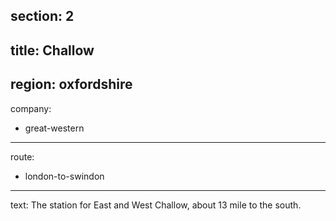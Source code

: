 section: 2
----
title: Challow
----
region: oxfordshire
----
company:
- great-western
----
route:
- london-to-swindon
----
text: The station for East and West Challow, about 13 mile to the south.
